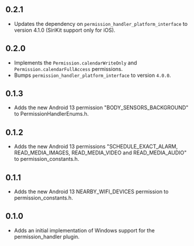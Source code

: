 ## 0.2.1

* Updates the dependency on `permission_handler_platform_interface` to version 4.1.0 (SiriKit support only for iOS).

## 0.2.0

* Implements the `Permission.calendarWriteOnly` and `Permission.calendarFullAccess` permissions.
* Bumps `permission_handler_platform_interface` to version `4.0.0`.

## 0.1.3

* Adds the new Android 13 permission "BODY_SENSORS_BACKGROUND" to PermissionHandlerEnums.h.

## 0.1.2

* Adds the new Android 13 permissions "SCHEDULE_EXACT_ALARM, READ_MEDIA_IMAGES, READ_MEDIA_VIDEO and READ_MEDIA_AUDIO" to permission_constants.h.

## 0.1.1

* Adds the new Android 13 NEARBY_WIFI_DEVICES permission to permission_constants.h.

## 0.1.0

* Adds an initial implementation of Windows support for the permission_handler plugin.
